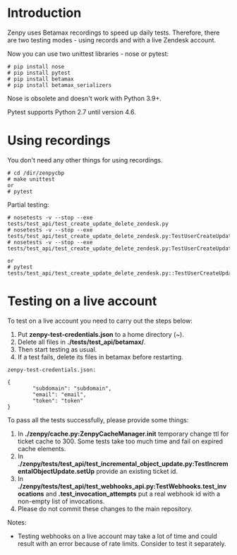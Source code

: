 # Introduction

Zenpy uses Betamax recordings to speed up daily tests. Therefore, there are two testing modes - using records and with a live Zendesk account.

Now you can use two unittest libraries - nose or pytest:

~~~
# pip install nose
# pip install pytest
# pip install betamax
# pip install betamax_serializers
~~~

Nose is obsolete and doesn't work with Python 3.9+. 

Pytest supports Python 2.7 until version 4.6.

# Using recordings

You don't need any other things for using recordings.
~~~
# cd /dir/zenpycbp
# make unittest
or
# pytest
~~~

Partial testing:

~~~
# nosetests -v --stop --exe tests/test_api/test_create_update_delete_zendesk.py
# nosetests -v --stop --exe tests/test_api/test_create_update_delete_zendesk.py:TestUserCreateUpdateDelete
# nosetests -v --stop --exe tests/test_api/test_create_update_delete_zendesk.py:TestUserCreateUpdateDelete.test_multiple_update_full_objects

or
# pytest tests/test_api/test_create_update_delete_zendesk.py::TestUserCreateUpdateDelete.test_multiple_update_full_objects
~~~

# Testing on a live account

To test on a live account you need to carry out the steps below:

1. Put **zenpy-test-credentials.json** to a home directory (~).
2. Delete all files in **./tests/test_api/betamax/**.
3. Then start testing as usual.
4. If a test fails, delete its files in betamax before restarting.

~~~ 
zenpy-test-credentials.json:

{
        "subdomain": "subdomain",
        "email": "email",
        "token": "token"
}
~~~

To pass all the tests successfully, please provide some things:

1. In **./zenpy/cache.py:ZenpyCacheManager.__init__** temporary change ttl for ticket cache to 300. Some tests take too much time and fail on expired cache elements.
2. In **./zenpy/tests/test_api/test_incremental_object_update.py:TestIncrementalObjectUpdate.setUp** provide an existing ticket id.
3. In **./zenpy/tests/test_api/test_webhooks_api.py:TestWebhooks.test_invocations** and **.test_invocation_attempts** put a real webhook id with a non-empty list of invocations.
4. Please do not commit these changes to the main repository.

Notes:

* Testing webhooks on a live account may take a lot of time and could result with an error because of rate limits. Consider to test it separately.
